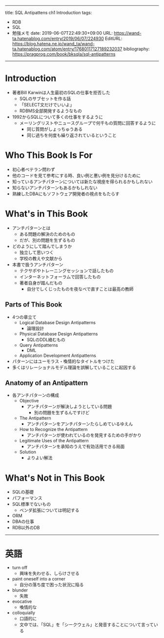 ---
title: SQL Antipattens ch1 Introduction
tags:
- RDB
- SQL
- 勉強メモ
date: 2019-06-07T22:49:30+09:00
URL: https://wand-ta.hatenablog.com/entry/2019/06/07/224930
EditURL: https://blog.hatena.ne.jp/wand_ta/wand-ta.hatenablog.com/atom/entry/17680117127189232037
bibliography: https://pragprog.com/book/bksqla/sql-antipatterns
-------------------------------------

# Introduction

- 著者Bill Karwinは人生最初のSQLの仕事を拒否した
    - SQLのサブセットを作る話
    - 「SELECT文だけでいいよ」
    - RDBMS全部開発するようなもの
- 1992からSQLについて多くの仕事をするように
    - メーリングリストやニュースグループで何千もの質問に回答するように
        - 同じ質問がしょっちゅうある
        - 同じ過ちを何度も繰り返されているということ


# Who This Book Is For

- 初心者ベテラン問わず
- 他のコードを見て参考にする時、良い例と悪い例を見分けるために
- 知っているアンチパターンについては新たな視座を得られるかもしれない
- 知らないアンチパターンもあるかもしれない
- 熟練したDBAにもソフトウェア開発者の視点をもたらす


# What's in This Book

- アンチパターンとは
    - ある問題の解決のためのもの
    - だが、別の問題を生ずるもの
- どのようにして踏んでしまうか
    - 独立して思いつく
    - 学校の教えや文献から
- 本書で扱うアンチパターン
    - テクサポやトレーニングセッションで話したもの
    - インターネットフォーラムで回答したもの
    - 著者自身が踏んだもの
        - 自分でしくじったものを夜なべで直すことは最高の教師


## Parts of This Book

- 4つの章立て
    - Logical Database Design Antipatterns
        - 論理設計
    - Physical Database Design Antipatterns
        - SQLのDDL絡むもの
    - Query Antipatterns
        - DML
    - Application Development Antipatterns
- パターンにはユーモラス・喚情的なタイトルをつけた
- 多くはリレーショナルモデル理論を誤解していることに起因する


## Anatomy of an Antipattern

- 各アンチパターンの構成
    - Objective
        - アンチパターンが解決しようとしている問題
            - 別の問題を生ずるんですけど
    - The Antipattern
        - アンチパターンをアンチパターンたらしめているゆえん
    - How to Recognize the Antipattern
        - アンチパターンが使われているのを発見するための手がかり
    - Legitimate Uses of the Antipattern
        - アンチパターンを承知のうえで有効活用できる局面
    - Solution
        - よりよい解法

# What's Not in This Book

- SQLの基礎
- パフォーマンス
- SQL標準でないもの
    - ベンダ拡張については明記する
- ORM
- DBAの仕事
- RDB以外のDB


----------------------------------------

# 英語

- turn off
    - 興味を失わせる、しらけさせる
- paint oneself into a corner
    - 自分の落ち度で困った状況に陥る
- blunder
    - 失敗
- evocative
    - 喚情的な
- colloquially
    - 口語的に
    - 文中では、「SQL」を「シークウェル」と発音することについて言っている
